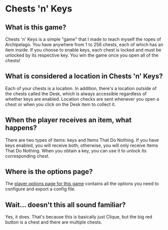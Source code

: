 # Chests 'n' Keys

## What is this game?

Chests 'n' Keys is a simple "game" that I made to teach myself the ropes of Archipelago. You have anywhere from 1 to
256 chests, each of which has an item inside. If you choose to enable keys, each chest is locked and must be unlocked
by its respective key. You win the game once you open all of the chests!

## What is considered a location in Chests 'n' Keys?

Each of your chests is a location. In addition, there's a location outside of the chests called the Desk, which is
always accessible regardless of whether keys are enabled. Location checks are sent whenever you open a chest or when
you click on the Desk item to collect it.

## When the player receives an item, what happens?

There are two types of items: keys and Items That Do Nothing. If you have keys enabled, you will receive both;
otherwise, you will only receive Items That Do Nothing. When you obtain a key, you can use it to unlock its
corresponding chest.

## Where is the options page?

The [player options page for this game](../player-options) contains all the options you need to configure
and export a config file.

## Wait... doesn't this all sound familiar?

Yes, it does. That's because this is basically just Clique, but the big red button is a chest and there are multiple
chests.

